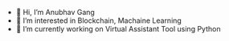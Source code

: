 - 👋 Hi, I’m Anubhav Gang
- 👀 I’m interested in Blockchain, Machaine Learning
- 🌱 I’m currently working on Virtual Assistant Tool using Python

<!---
anubhav-gang/anubhav-gang is a ✨ special ✨ repository because its `README.md` (this file) appears on your GitHub profile.
You can click the Preview link to take a look at your changes.
--->

